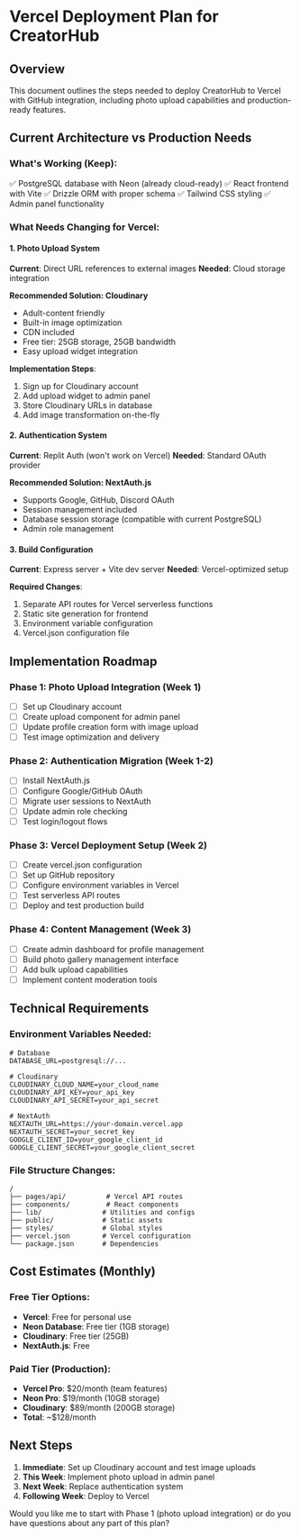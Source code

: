 # Vercel Deployment Plan for CreatorHub

## Overview
This document outlines the steps needed to deploy CreatorHub to Vercel with GitHub integration, including photo upload capabilities and production-ready features.

## Current Architecture vs Production Needs

### What's Working (Keep):
✅ PostgreSQL database with Neon (already cloud-ready)
✅ React frontend with Vite
✅ Drizzle ORM with proper schema
✅ Tailwind CSS styling
✅ Admin panel functionality

### What Needs Changing for Vercel:

#### 1. Photo Upload System
**Current**: Direct URL references to external images
**Needed**: Cloud storage integration

**Recommended Solution: Cloudinary**
- Adult-content friendly
- Built-in image optimization
- CDN included
- Free tier: 25GB storage, 25GB bandwidth
- Easy upload widget integration

**Implementation Steps**:
1. Sign up for Cloudinary account
2. Add upload widget to admin panel
3. Store Cloudinary URLs in database
4. Add image transformation on-the-fly

#### 2. Authentication System
**Current**: Replit Auth (won't work on Vercel)
**Needed**: Standard OAuth provider

**Recommended Solution: NextAuth.js**
- Supports Google, GitHub, Discord OAuth
- Session management included
- Database session storage (compatible with current PostgreSQL)
- Admin role management

#### 3. Build Configuration
**Current**: Express server + Vite dev server
**Needed**: Vercel-optimized setup

**Required Changes**:
1. Separate API routes for Vercel serverless functions
2. Static site generation for frontend
3. Environment variable configuration
4. Vercel.json configuration file

## Implementation Roadmap

### Phase 1: Photo Upload Integration (Week 1)
- [ ] Set up Cloudinary account
- [ ] Create upload component for admin panel
- [ ] Update profile creation form with image upload
- [ ] Test image optimization and delivery

### Phase 2: Authentication Migration (Week 1-2)
- [ ] Install NextAuth.js
- [ ] Configure Google/GitHub OAuth
- [ ] Migrate user sessions to NextAuth
- [ ] Update admin role checking
- [ ] Test login/logout flows

### Phase 3: Vercel Deployment Setup (Week 2)
- [ ] Create vercel.json configuration
- [ ] Set up GitHub repository
- [ ] Configure environment variables in Vercel
- [ ] Test serverless API routes
- [ ] Deploy and test production build

### Phase 4: Content Management (Week 3)
- [ ] Create admin dashboard for profile management
- [ ] Build photo gallery management interface
- [ ] Add bulk upload capabilities
- [ ] Implement content moderation tools

## Technical Requirements

### Environment Variables Needed:
```
# Database
DATABASE_URL=postgresql://...

# Cloudinary
CLOUDINARY_CLOUD_NAME=your_cloud_name
CLOUDINARY_API_KEY=your_api_key
CLOUDINARY_API_SECRET=your_api_secret

# NextAuth
NEXTAUTH_URL=https://your-domain.vercel.app
NEXTAUTH_SECRET=your_secret_key
GOOGLE_CLIENT_ID=your_google_client_id
GOOGLE_CLIENT_SECRET=your_google_client_secret
```

### File Structure Changes:
```
/
├── pages/api/          # Vercel API routes
├── components/         # React components
├── lib/               # Utilities and configs
├── public/            # Static assets
├── styles/            # Global styles
├── vercel.json        # Vercel configuration
└── package.json       # Dependencies
```

## Cost Estimates (Monthly)

### Free Tier Options:
- **Vercel**: Free for personal use
- **Neon Database**: Free tier (1GB storage)
- **Cloudinary**: Free tier (25GB)
- **NextAuth.js**: Free

### Paid Tier (Production):
- **Vercel Pro**: $20/month (team features)
- **Neon Pro**: $19/month (10GB storage)
- **Cloudinary**: $89/month (200GB storage)
- **Total**: ~$128/month

## Next Steps

1. **Immediate**: Set up Cloudinary account and test image uploads
2. **This Week**: Implement photo upload in admin panel
3. **Next Week**: Replace authentication system
4. **Following Week**: Deploy to Vercel

Would you like me to start with Phase 1 (photo upload integration) or do you have questions about any part of this plan?